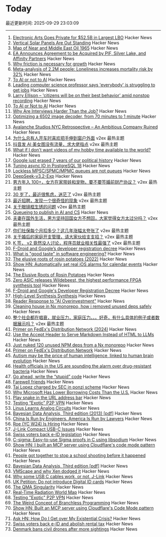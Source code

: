 # Today

最近更新时间: 2025-09-29 23:03:09

--- 
1. [Electronic Arts Goes Private for $52.5B in Largest LBO](https://www.wsj.com/business/deals/electronic-arts-to-go-private-in-55-billion-deal-a4a4479c) Hacker News
2. [Vertical Solar Panels Are Out Standing](https://hackaday.com/2025/09/25/vertical-solar-panels-are-out-standing/) Hacker News
3. [Map of Near and Middle East Oil 1965](https://www.davidrumsey.com/blog/2025/9/28/map-of-near-and-middle-east-oil-1965) Hacker News
4. [EA Announces Agreement to be Acquired by PIF, Silver Lake, and Affinity Partners](https://ir.ea.com/press-releases/press-release-details/2025/EA-Announces-Agreement-to-be-Acquired-by-PIF-Silver-Lake-and-Affinity-Partners-for-55-Billion/default.aspx) Hacker News
5. [Why friction is necessary for growth](https://jameelur.com/blog/overcoming-friction-leads-to-growth) Hacker News
6. [Meta-analysis of 2.2M people: Loneliness increases mortality risk by 32%](https://lightcapai.medium.com/the-loneliness-epidemic-threatens-physical-health-like-smoking-e063220dde8b) Hacker News
7. [To AI or not to AI](https://antropia.studio/blog/to-ai-or-not-to-ai/) Hacker News
8. [Leading computer science professor says 'everybody' is struggling to get jobs](https://www.businessinsider.com/computer-science-students-job-search-ai-hany-farid-2025-9) Hacker News
9. [Larry Ellison – 'citizens will be on their best behavior' amid nonstop recording](https://fortune.com/2025/09/28/larry-ellison-ai-surveillance-oracle-tiktok-deal-social-media/) Hacker News
10. [To AI or Not to AI](https://antropia.studio/blog/to-ai-or-not-to-ai/) Hacker News
11. [Why Are Interviews Harder Than the Job?](https://www.mooreds.com/wordpress/archives/3702) Hacker News
12. [Optimizing a 6502 image decoder, from 70 minutes to 1 minute](https://www.colino.net/wordpress/en/archives/2025/09/28/optimizing-a-6502-image-decoder-from-70-minutes-to-1-minute/) Hacker News
13. [Avalanche Studios NYC Retrospective – An Ambitious Company Ruined](https://probablydance.com/2025/09/28/avalanche-studios-nyc-retrospective-an-ambitious-company-ruined-by-bad-development-practices/) Hacker News
14. [为什么总有人开车时喜欢把手伸到窗户外面](https://www.v2ex.com/t/1162575) v2ex 最热主题
15. [抖音发 AI 美女图没有流量，求大佬指点](https://www.v2ex.com/t/1162540) v2ex 最热主题
16. [What if I don't want videos of my hobby time available to the world?](https://neilzone.co.uk/2025/09/what-if-i-dont-want-videos-of-my-hobby-time-available-to-the-entire-world/) Hacker News
17. [Google just erased 7 years of our political history](https://www.thebriefing.ie/google-just-erased-7-years-of-our-political-history/) Hacker News
18. [Tuning async IO in PostgreSQL 18](https://vondra.me/posts/tuning-aio-in-postgresql-18/) Hacker News
19. [Lockless MPSC/SPMC/MPMC queues are not queues](https://alexsaveau.dev/blog/opinions/performance/lockness/lockless-queues-are-not-queues) Hacker News
20. [DeepSeek-v3.2-Exp](https://github.com/deepseek-ai/DeepSeek-V3.2-Exp) Hacker News
21. [男方年入 100+，女方在家带娃和宠物，要不要签婚前财产协议？](https://www.v2ex.com/t/1162638) v2ex 最热主题
22. [30 岁了，最近很焦虑，迷茫了](https://www.v2ex.com/t/1162633) v2ex 最热主题
23. [最近招聘，发现一个很奇怪的现象](https://www.v2ex.com/t/1162599) v2ex 最热主题
24. [关于眼镜框生锈的问题](https://www.v2ex.com/t/1162514) v2ex 最热主题
25. [Queueing to publish in AI and CS](https://damaru2.github.io/general/queueing_to_publish_in_AI_or_CS/) Hacker News
26. [夫妻在国外生活，男方坚持回国女方不想回，大家觉得女方太过分吗？](https://www.v2ex.com/t/1162608) v2ex 最热主题
27. [你们社保每个月扣多少？这几年涨幅太夸张了](https://www.v2ex.com/t/1162556) v2ex 最热主题
28. [关于婚后的家庭开支管理，请大家伙给支支招？](https://www.v2ex.com/t/1162543) v2ex 最热主题
29. [K 签， v2 竟然没人讨论，程序员就业相关性最强了](https://www.v2ex.com/t/1162528) v2ex 最热主题
30. [F-Droid and Google’s developer registration decree](https://f-droid.org/2025/09/29/google-developer-registration-decree.html) Hacker News
31. [What is "good taste" in software engineering?](https://www.seangoedecke.com/taste/) Hacker News
32. [The elusive roots of rosin potatoes (2022)](https://bittersoutherner.com/feature/2022/the-elusive-roots-of-rosin-potatoes) Hacker News
33. [Show HN: Automatically set real iOS alarms for calendar events](https://apps.apple.com/us/app/reminders-alarms-beacon/id6752361800) Hacker News
34. [The Elusive Roots of Rosin Potatoes](https://bittersoutherner.com/feature/2022/the-elusive-roots-of-rosin-potatoes) Hacker News
35. [Zero ASIC releases Wildebeest, the highest performance FPGA synthesis tool](https://www.zeroasic.com/blog/wildebeest-launch) Hacker News
36. [F-Droid and Google's Developer Registration Decree](https://f-droid.org/2025/09/29/google-developer-registration-decree.html) Hacker News
37. [High-Level Synthesis Synthesis](https://stefanabikaram.com/writing/hls-synthesis/) Hacker News
38. [Reader Response to "AI Overinvestment"](https://www.mbi-deepdives.com/reader-response-to-ai-overinvestment/) Hacker News
39. [Cleaning house in Nx monorepo, how i removed unused deps safely](https://johnjames.blog/posts/cleaning-house-in-nx-monorepo-how-i-removed-120-unused-deps-safely) Hacker News
40. [整个社会都在唱衰，就业压力，家庭压力。。。好奇，有什么具体的例子或者数据展示吗？](https://www.v2ex.com/t/1162536) v2ex 最热主题
41. [Primer on FedEx's Distribution Network (2024)](https://ontheseams.substack.com/p/a-brief-primer-on-fedexs-distribution) Hacker News
42. [Use the Accept Header to Serve Markdown Instead of HTML to LLMs](https://www.skeptrune.com/posts/use-the-accept-header-to-serve-markdown-instead-of-html-to-llms/) Hacker News
43. [Just nuked 120 unused NPM deps from a Nx monorepo](https://johnjames.blog/posts/cleaning-house-in-nx-monorepo-how-i-removed-120-unused-deps-safely) Hacker News
44. [Primer on FedEx's Distribution Network](https://ontheseams.substack.com/p/a-brief-primer-on-fedexs-distribution) Hacker News
45. [Autism may be the price of human intelligence, linked to human brain evolution](https://academic.oup.com/mbe/article/42/9/msaf189/8245036?login=false) Hacker News
46. [Health officials in the US are sounding the alarm over drug-resistant bacteria](https://www.aljazeera.com/news/2025/9/24/what-are-nightmare-bacteria-and-why-are-infections-rising-in-the-us) Hacker News
47. [Go ahead, write the “stupid” code](https://spikepuppet.io/posts/write-the-stupid-code/) Hacker News
48. [Farewell friends](https://humbledollar.com/forum/farewell-friends/) Hacker News
49. [Tai Lopez charged by SEC in ponzi scheme](https://www.sec.gov/enforcement-litigation/litigation-releases/lr-26413) Hacker News
50. [Why Microsoft Has Lower Borrowing Costs Than the U.S.](https://www.wsj.com/finance/investing/why-microsoft-has-lower-borrowing-costs-than-the-u-s-de841633) Hacker News
51. [Play snake in the URL address bar](https://demian.ferrei.ro/snake/) Hacker News
52. [Testing “Exotic” P2P VPN](https://blog.nommy.moe/blog/exotic-mesh-vpn/) Hacker News
53. [Linus Learns Analog Circuits](https://github.com/torvalds/GuitarPedal) Hacker News
54. [Bayesian Data Analysis, Third edition (2013) [pdf]](https://sites.stat.columbia.edu/gelman/book/BDA3.pdf) Hacker News
55. [China Is Run by Engineers. America Is Run by Lawyers](https://freakonomics.com/podcast/china-is-run-by-engineers-america-is-run-by-lawyers/) Hacker News
56. [Roe (YC W24) Is Hiring](https://news.ycombinator.com/item?id=45407951) Hacker News
57. [J-Link Compact USB-C Issues](https://alvarop.com/2025/09/j-link-compact-usb-c-issues/) Hacker News
58. [Swiss voters back e-ID legislation](https://www.admin.ch/gov/en/start/documentation/votes/20250928/e-id-act.html) Hacker News
59. [C-sigma: Easy-to-use Sigma proofs in C using libsodium](https://github.com/jedisct1/c-sigma) Hacker News
60. [Show HN: I built an MCP server using Cloudflare's code mode pattern](https://github.com/jx-codes/codemode-mcp) Hacker News
61. [People got together to stop a school shooting before it happened](https://www.nytimes.com/2025/09/27/nyregion/mass-shooting-prevention.html) Hacker News
62. [Bayesian Data Analysis, Third edition [pdf]](https://sites.stat.columbia.edu/gelman/book/BDA3.pdf) Hacker News
63. [VMScape and why Xen dodged it](https://virtualize.sh/blog/vmscape-and-why-xen-dodged-it/) Hacker News
64. [Why some USB C cables work, or not, J-Link](https://alvarop.com/2025/09/j-link-compact-usb-c-issues/) Hacker News
65. [UK Petition: Do not introduce Digital ID cards](https://petition.parliament.uk/petitions/730194) Hacker News
66. [The QMA Singularity](https://scottaaronson.blog/?p=9183) Hacker News
67. [Real-Time Radiation World Map](https://www.gmcmap.com/) Hacker News
68. [Testing "Exotic" P2P VPN](https://blog.nommy.moe/blog/exotic-mesh-vpn/) Hacker News
69. [The Weird Concept of Branchless Programming](https://sanixdk.xyz/blogs/the-weird-concept-of-branchless-programming) Hacker News
70. [Show HN: Built an MCP server using Cloudflare's Code Mode pattern](https://github.com/jx-codes/codemode-mcp) Hacker News
71. [Ask HN: How Do I Get over My Existential Crisis?](https://news.ycombinator.com/item?id=45405977) Hacker News
72. [Swiss voters back e-ID and abolish rental tax](https://www.swissinfo.ch/eng/swiss-politics/swiss-voters-have-decided-on-electronic-id-and-abolishing-rental-tax/90057432) Hacker News
73. [Denmark bans civil drones after more sightings](https://www.dw.com/en/denmark-bans-civil-drones-after-more-sightings/a-74166973) Hacker News
